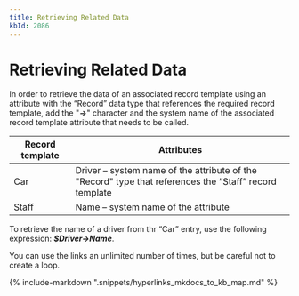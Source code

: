 ```yaml
---
title: Retrieving Related Data
kbId: 2086
---
```



# Retrieving Related Data

In order to retrieve the data of an associated record template using an attribute with the “Record” data type that references the required record template, add the "***->***" character and the system name of the associated record template attribute that needs to be called.

| Record template | Attributes |
| --- | --- |
| Car | Driver – system name of the attribute of the "Record" type that references the “Staff” record template |
| Staff | Name – system name of the attribute |

To retrieve the name of a driver from thr “Car” entry, use the following expression: ***$Driver->Name***.

You can use the links an unlimited number of times, but be careful not to create a loop.

{% include-markdown ".snippets/hyperlinks_mkdocs_to_kb_map.md" %}
